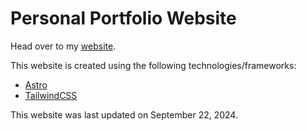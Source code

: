 # Personal Portfolio Website

Head over to my [website](https://etdavila10.github.io).

This website is created using the following technologies/frameworks:

- [Astro](https://astro.build/)
- [TailwindCSS](https://tailwindcss.com/)

This website was last updated on September 22, 2024.
